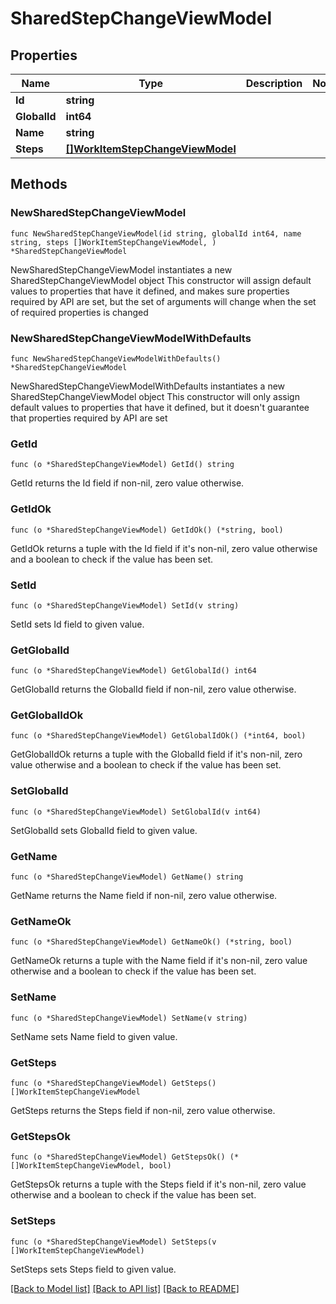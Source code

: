# SharedStepChangeViewModel

## Properties

Name | Type | Description | Notes
------------ | ------------- | ------------- | -------------
**Id** | **string** |  | 
**GlobalId** | **int64** |  | 
**Name** | **string** |  | 
**Steps** | [**[]WorkItemStepChangeViewModel**](WorkItemStepChangeViewModel.md) |  | 

## Methods

### NewSharedStepChangeViewModel

`func NewSharedStepChangeViewModel(id string, globalId int64, name string, steps []WorkItemStepChangeViewModel, ) *SharedStepChangeViewModel`

NewSharedStepChangeViewModel instantiates a new SharedStepChangeViewModel object
This constructor will assign default values to properties that have it defined,
and makes sure properties required by API are set, but the set of arguments
will change when the set of required properties is changed

### NewSharedStepChangeViewModelWithDefaults

`func NewSharedStepChangeViewModelWithDefaults() *SharedStepChangeViewModel`

NewSharedStepChangeViewModelWithDefaults instantiates a new SharedStepChangeViewModel object
This constructor will only assign default values to properties that have it defined,
but it doesn't guarantee that properties required by API are set

### GetId

`func (o *SharedStepChangeViewModel) GetId() string`

GetId returns the Id field if non-nil, zero value otherwise.

### GetIdOk

`func (o *SharedStepChangeViewModel) GetIdOk() (*string, bool)`

GetIdOk returns a tuple with the Id field if it's non-nil, zero value otherwise
and a boolean to check if the value has been set.

### SetId

`func (o *SharedStepChangeViewModel) SetId(v string)`

SetId sets Id field to given value.


### GetGlobalId

`func (o *SharedStepChangeViewModel) GetGlobalId() int64`

GetGlobalId returns the GlobalId field if non-nil, zero value otherwise.

### GetGlobalIdOk

`func (o *SharedStepChangeViewModel) GetGlobalIdOk() (*int64, bool)`

GetGlobalIdOk returns a tuple with the GlobalId field if it's non-nil, zero value otherwise
and a boolean to check if the value has been set.

### SetGlobalId

`func (o *SharedStepChangeViewModel) SetGlobalId(v int64)`

SetGlobalId sets GlobalId field to given value.


### GetName

`func (o *SharedStepChangeViewModel) GetName() string`

GetName returns the Name field if non-nil, zero value otherwise.

### GetNameOk

`func (o *SharedStepChangeViewModel) GetNameOk() (*string, bool)`

GetNameOk returns a tuple with the Name field if it's non-nil, zero value otherwise
and a boolean to check if the value has been set.

### SetName

`func (o *SharedStepChangeViewModel) SetName(v string)`

SetName sets Name field to given value.


### GetSteps

`func (o *SharedStepChangeViewModel) GetSteps() []WorkItemStepChangeViewModel`

GetSteps returns the Steps field if non-nil, zero value otherwise.

### GetStepsOk

`func (o *SharedStepChangeViewModel) GetStepsOk() (*[]WorkItemStepChangeViewModel, bool)`

GetStepsOk returns a tuple with the Steps field if it's non-nil, zero value otherwise
and a boolean to check if the value has been set.

### SetSteps

`func (o *SharedStepChangeViewModel) SetSteps(v []WorkItemStepChangeViewModel)`

SetSteps sets Steps field to given value.



[[Back to Model list]](../README.md#documentation-for-models) [[Back to API list]](../README.md#documentation-for-api-endpoints) [[Back to README]](../README.md)


